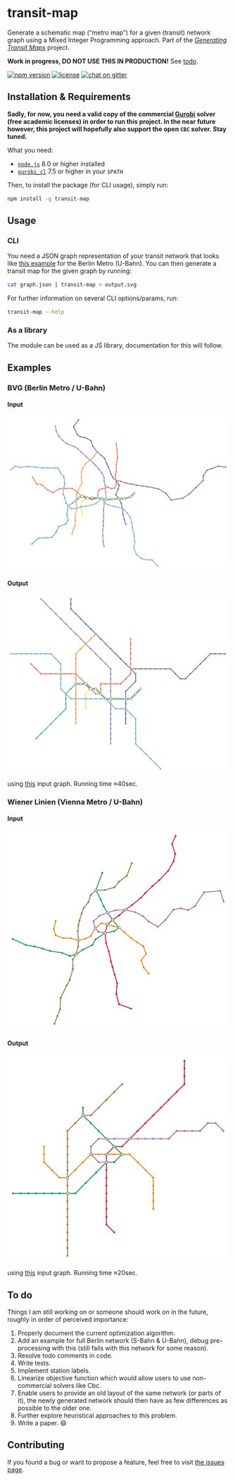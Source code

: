 # transit-map

Generate a schematic map (“metro map”) for a given (transit) network graph using a Mixed Integer Programming approach. Part of the [*Generating Transit Maps*](https://github.com/public-transport/generating-transit-maps) project.

**Work in progress, DO NOT USE THIS IN PRODUCTION!** See [todo](#to-do).

[![npm version](https://img.shields.io/npm/v/transit-map.svg)](https://www.npmjs.com/package/transit-map)
[![license](https://img.shields.io/github/license/juliuste/transit-map.svg?style=flat)](license)
[![chat on gitter](https://badges.gitter.im/juliuste.svg)](https://gitter.im/juliuste)

## Installation & Requirements

**Sadly, for now, you need a valid copy of the commercial [Gurobi](https://www.gurobi.com/) solver (free academic licenses) in order to run this project. In the near future however, this project will hopefully also support the open `CBC` solver. Stay tuned.**

What you need:

- [`node.js`](http://nodejs.org/) 8.0 or higher installed
- [`gurobi_cl`](https://www.gurobi.com/) 7.5 or higher in your `$PATH`

Then, to install the package (for CLI usage), simply run:

```sh
npm install -g transit-map
```

## Usage

### CLI

You need a JSON graph representation of your transit network that looks like [this example](examples/bvg.input.json) for the Berlin Metro (U-Bahn). You can then generate a transit map for the given graph by running:

```sh
cat graph.json | transit-map > output.svg
```

For further information on several CLI options/params, run:

```sh
transit-map --help
```

### As a library

The module can be used as a JS library, documentation for this will follow.

## Examples

### BVG (Berlin Metro / U-Bahn)

#### Input

![BVG metro network](examples/bvg.input.svg)

#### Output

![BVG metro map](examples/bvg.output.svg)

using [this](examples/bvg.input.json) input graph. Running time ≈40sec.

### Wiener Linien (Vienna Metro / U-Bahn)

#### Input

![Vienna metro network](examples/wien.input.svg)

#### Output

![Vienna metro map](examples/wien.output.svg)

using [this](examples/wien.input.json) input graph. Running time ≈20sec.

## To do

Things I am still working on or someone should work on in the future, roughly in order of perceived importance:

1. Properly document the current optimization algorithm.
2. Add an example for full Berlin network (S-Bahn & U-Bahn), debug pre-processing with this (still fails with this network for some reason).
3. Resolve todo comments in code.
4. Write tests.
5. Implement station labels.
6. Linearize objective function which would allow users to use non-commercial solvers like Cbc.
7. Enable users to provide an old layout of the same network (or parts of it), the newly generated network should then have as few differences as possible to the older one.
8. Further explore heuristical approaches to this problem.
9. Write a paper. 😄

## Contributing

If you found a bug or want to propose a feature, feel free to visit [the issues page](https://github.com/juliuste/transit-map/issues).
